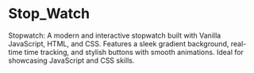 # Stop_Watch
Stopwatch: A modern and interactive stopwatch built with Vanilla JavaScript, HTML, and CSS. Features a sleek gradient background, real-time time tracking, and stylish buttons with smooth animations. Ideal for showcasing JavaScript and CSS skills.
